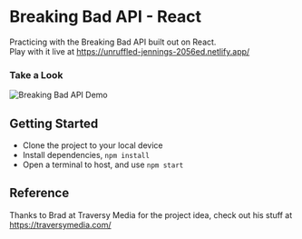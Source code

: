 # Breaking Bad API - React
Practicing with the Breaking Bad API built out on React.  
Play with it live at https://unruffled-jennings-2056ed.netlify.app/

### Take a Look
![Breaking Bad API Demo](https://github.com/HoangTienDinh/react-css-breaking-bad-api/blob/master/public/breaking-bad.gif)

## Getting Started
- Clone the project to your local device
- Install dependencies, ```npm install```
- Open a terminal to host, and use ```npm start```

## Reference
Thanks to Brad at Traversy Media for the project idea, check out his stuff at https://traversymedia.com/